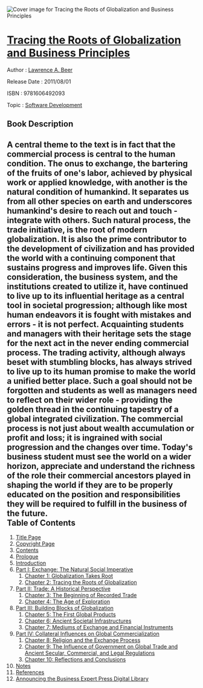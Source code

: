 ![Cover image for Tracing the Roots of Globalization and Business Principles](https://imgdetail.ebookreading.net/cover/cover/software_development/EB9781606492093.jpg)

[Tracing the Roots of Globalization and Business Principles](https://ebookreading.net/view/book/Tracing+the+Roots+of+Globalization+and+Business+Principles-EB9781606492093_1.html "Tracing the Roots of Globalization and Business Principles")
====================================================================================================================

Author : [Lawrence A. Beer](https://ebookreading.net/search/author/Lawrence+A.+Beer)

Release Date : 2011/08/01

ISBN : 9781606492093

Topic : [Software Development](https://ebookreading.net/search/category/software-development)

Book Description
-----------------

A central theme to the text is in fact that the commercial process is central to the human condition.  The onus to exchange, the bartering of the fruits of one's labor, achieved by physical work or applied knowledge, with another is the natural condition of humankind. It separates us from all other species on earth and underscores humankind's desire to reach out and touch - integrate with others.  Such natural process, the trade initiative, is the root of modern globalization. It is also the prime contributor to the development of civilization and has provided the world with a continuing component that sustains progress and improves life.  Given this consideration, the business system, and the institutions created to utilize it, have continued to live up to its influential heritage as a central tool in societal progression; although like most human endeavors it is fought with mistakes and errors - it is not perfect. Acquainting students and managers with their heritage sets the stage for the next act in the never ending commercial process. The trading activity, although always beset with stumbling blocks, has always strived to live up to its human promise to make the world a unified better place.  Such a  goal should not be forgotten and students as well as managers need to reflect on their wider role - providing the golden thread in the continuing tapestry of a global integrated civilization. The commercial process is not just about wealth accumulation or profit and loss; it  is ingrained with social progression and the changes over time.  Today's  business student must see the world  on a wider horizon, appreciate and understand the richness of the role their commercial ancestors played in shaping the world if they are to be properly educated on the position and responsibilities they will  be required to fulfill in the business of the future.              
Table of Contents
-----------------

1. [Title Page](https://ebookreading.net/view/book/Tracing+the+Roots+of+Globalization+and+Business+Principles-EB9781606492093_2.html#title)
1. [Copyright Page](https://ebookreading.net/view/book/Tracing+the+Roots+of+Globalization+and+Business+Principles-EB9781606492093_4.html#cip)
1. [Contents](https://ebookreading.net/view/book/Tracing+the+Roots+of+Globalization+and+Business+Principles-EB9781606492093_6.html#toc)
1. [Prologue](https://ebookreading.net/view/book/Tracing+the+Roots+of+Globalization+and+Business+Principles-EB9781606492093_7.html#prologue)
1. [Introduction](https://ebookreading.net/view/book/Tracing+the+Roots+of+Globalization+and+Business+Principles-EB9781606492093_8.html#intro)
1. [Part I: Exchange: The Natural Social Imperative](https://ebookreading.net/view/book/Tracing+the+Roots+of+Globalization+and+Business+Principles-EB9781606492093_9.html#pt01)
    1. [Chapter 1: Globalization Takes Root](https://ebookreading.net/view/book/Tracing+the+Roots+of+Globalization+and+Business+Principles-EB9781606492093_10.html#ch01)
    1. [Chapter 2: Tracing the Roots of Globalization](https://ebookreading.net/view/book/Tracing+the+Roots+of+Globalization+and+Business+Principles-EB9781606492093_11.html#ch02)
1. [Part II: Trade: A Historical Perspective](https://ebookreading.net/view/book/Tracing+the+Roots+of+Globalization+and+Business+Principles-EB9781606492093_12.html#pt02)
    1. [Chapter 3: The Beginning of Recorded Trade](https://ebookreading.net/view/book/Tracing+the+Roots+of+Globalization+and+Business+Principles-EB9781606492093_13.html#ch03)
    1. [Chapter 4: The Age of Exploration](https://ebookreading.net/view/book/Tracing+the+Roots+of+Globalization+and+Business+Principles-EB9781606492093_14.html#ch04)
1. [Part III: Building Blocks of Globalization](https://ebookreading.net/view/book/Tracing+the+Roots+of+Globalization+and+Business+Principles-EB9781606492093_15.html#pt03)
    1. [Chapter 5: The First Global Products](https://ebookreading.net/view/book/Tracing+the+Roots+of+Globalization+and+Business+Principles-EB9781606492093_16.html#ch05)
    1. [Chapter 6: Ancient Societal Infrastructures](https://ebookreading.net/view/book/Tracing+the+Roots+of+Globalization+and+Business+Principles-EB9781606492093_17.html#ch06)
    1. [Chapter 7: Mediums of Exchange and Financial Instruments](https://ebookreading.net/view/book/Tracing+the+Roots+of+Globalization+and+Business+Principles-EB9781606492093_18.html#ch07)
1. [Part IV: Collateral Influences on Global Commercialization](https://ebookreading.net/view/book/Tracing+the+Roots+of+Globalization+and+Business+Principles-EB9781606492093_19.html#pt04)
    1. [Chapter 8: Religion and the Exchange Process](https://ebookreading.net/view/book/Tracing+the+Roots+of+Globalization+and+Business+Principles-EB9781606492093_20.html#ch08)
    1. [Chapter 9: The Influence of Government on Global Trade and Ancient Secular, Commercial, and Legal Regulations](https://ebookreading.net/view/book/Tracing+the+Roots+of+Globalization+and+Business+Principles-EB9781606492093_21.html#ch09)
    1. [Chapter 10: Reflections and Conclusions](https://ebookreading.net/view/book/Tracing+the+Roots+of+Globalization+and+Business+Principles-EB9781606492093_22.html#ch10)
1. [Notes](https://ebookreading.net/view/book/Tracing+the+Roots+of+Globalization+and+Business+Principles-EB9781606492093_23.html#notes)
1. [References](https://ebookreading.net/view/book/Tracing+the+Roots+of+Globalization+and+Business+Principles-EB9781606492093_24.html#ref)
1. [Announcing the Business Expert Press Digital Library](https://ebookreading.net/view/book/Tracing+the+Roots+of+Globalization+and+Business+Principles-EB9781606492093_25.html#ad)
